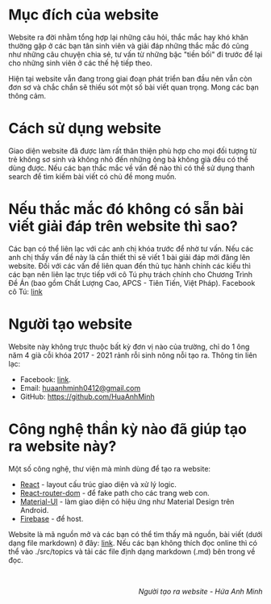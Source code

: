 # Mục đích của website

Website ra đời nhằm tổng hợp lại những câu hỏi, thắc mắc hay khó khăn thường gặp ở các bạn tân sinh viên và giải đáp những thắc mắc đó cũng như những câu chuyện chia sẻ, tư vấn từ những bậc "tiền bối" đi trước để lại cho những sinh viên ở các thế hệ tiếp theo.

Hiện tại website vẫn đang trong giai đoạn phát triển ban đầu nên vẫn còn đơn sơ và chắc chắn sẽ thiếu sót một số bài viết quan trọng. Mong các bạn thông cảm.

# Cách sử dụng website

Giao diện website đã được làm rất thân thiện phù hợp cho mọi đối tượng từ trẻ không sơ sinh và không nhỏ đến những ông bà không già đều có thể dùng được. Nếu các bạn thắc mắc về vấn đề nào thì có thể sử dụng thanh search để tìm kiếm bài viết có chủ đề mong muốn.

# Nếu thắc mắc đó không có sẵn bài viết giải đáp trên website thì sao?

Các bạn có thể liên lạc với các anh chị khóa trước để nhờ tư vấn. Nếu các anh chị thấy vấn đề này là cần thiết thì sẽ viết 1 bài giải đáp mới đăng lên website. Đối với các vấn đề liên quan đến thủ tục hành chính các kiểu thì các bạn nên liên lạc trực tiếp với cô Tú phụ trách chính cho Chương Trình Đề Án (bao gồm Chất Lượng Cao, APCS - Tiên Tiến, Việt Pháp). Facebook cô Tú: [link](https://www.facebook.com/groups/1916423801815002/user/1705460730/)

# Người tạo website

Website này không trực thuộc bất kỳ đơn vị nào của trường, chỉ do 1 ông năm 4 già cỗi khóa 2017 - 2021 rảnh rỗi sinh nông nỗi tạo ra. Thông tin liên lạc:

* Facebook: [link](https://www.facebook.com/anhminh0412/).
* Email: huaanhminh0412@gmail.com
* GitHub: https://github.com/HuaAnhMinh

# Công nghệ thần kỳ nào đã giúp tạo ra website này?

Một số công nghệ, thư viện mà mình dùng để tạo ra website:

* [React](https://reactjs.org/) - layout cấu trúc giao diện và xử lý logic.
* [React-router-dom](https://reactrouter.com/web/guides/quick-start) - để fake path cho các trang web con.
* [Material-UI](https://material-ui.com/) - làm giao diện có hiệu ứng như Material Design trên Android.
* [Firebase](https://firebase.google.com/) - để host.

Website là mã nguồn mở và các bạn có thể tìm thấy mã nguồn, bài viết (dưới dạng file markdown) ở đây: [link](https://github.com/HuaAnhMinh/clc-faqs). Nếu các bạn không thích đọc online thì có thể vào ./src/topics và tải các file định dạng markdown (.md) bên trong về đọc.

<br>
<p style="text-align: right;"><i>Người tạo ra website - Hứa Anh Minh</i></p>
